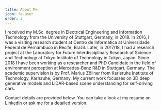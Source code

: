 ```yaml
---
title: About Me
icon: fa-user
order: 3
---
```


I received my M.Sc. degree in Electrical Engineering and Information Technology from the University of Stuttgart, Germany, in 2018.
In 2016, I was a visiting research student at Centro de Informática at Universidade Federal de Pernambuco in Recife, Brazil.
Later, in 2017/18, I had a research project at the Laboratory for Future Interdisciplinary Research of Science and Technology at Tokyo Institute of Technology in Tokyo, Japan.
Since 2018 I have been working as a researcher and PhD Candidate in the field of environment perception at Mercedes-Benz R&D in Stuttgart, Germany.
The academic supervision is by Prof. Marius Zöllner from Karlsruhe Institute of Technology, Karlsruhe, Germany.
My current work focusses on 3D deep generative models and LiDAR-based scene understanding for self-driving cars.

Contact details are provided below.
You can take a look at my resume on [LinkedIn](https://www.linkedin.com/in/triess-larissa) or ask me for a detailed version.
